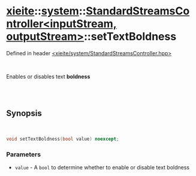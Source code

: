 # [xieite](../../xieite.md)::[system](../../system.md)::[StandardStreamsController<inputStream, outputStream>](../StandardStreamsController.md)::setTextBoldness
Defined in header [<xieite/system/StandardStreamsController.hpp>](../../../include/xieite/system/StandardStreamsController.hpp)

<br/>

Enables or disables text **boldness**

<br/><br/>

## Synopsis

<br/>

```cpp
void setTextBoldness(bool value) noexcept;
```
### Parameters
- `value` - A `bool` to determine whether to enable or disable text boldness
